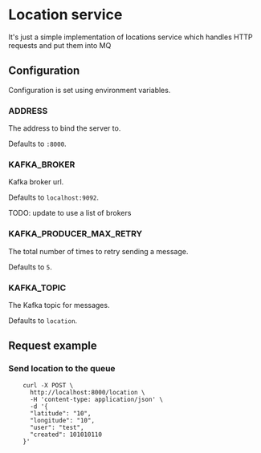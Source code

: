 # Location service


It's just a simple implementation of locations service which handles HTTP requests and put them into MQ


## Configuration

Configuration is set using environment variables.

### ADDRESS

The address to bind the server to.

Defaults to `:8000`.

### KAFKA_BROKER

Kafka broker url.

Defaults to `localhost:9092`.

TODO: update to use a list of brokers

### KAFKA_PRODUCER_MAX_RETRY

The total number of times to retry sending a message.

Defaults to `5`.

### KAFKA_TOPIC

The Kafka topic for messages.

Defaults to `location`.


## Request example

### Send location to the queue
```
    curl -X POST \
      http://localhost:8000/location \
      -H 'content-type: application/json' \
      -d '{
      "latitude": "10",
      "longitude": "10",
      "user": "test",
      "created": 101010110
    }'
```